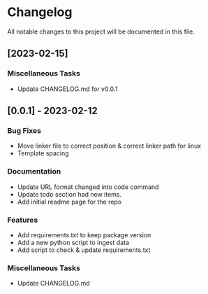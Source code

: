 # Changelog

All notable changes to this project will be documented in this file.

## [2023-02-15]

### Miscellaneous Tasks

- Update CHANGELOG.md for v0.0.1

## [0.0.1] - 2023-02-12

### Bug Fixes

- Move linker file to correct position & correct linker path for linux
- Template spacing

### Documentation

- Update URL format changed into code command
- Update todo section had new items.
- Add initial readme page for the repo

### Features

- Add requirements.txt to keep package version
- Add a new python script to ingest data
- Add script to check & update requirements.txt

### Miscellaneous Tasks

- Update CHANGELOG.md

<!-- generated by git-cliff -->
